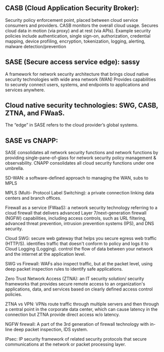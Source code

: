 ## CASB (Cloud Application Security Broker):
Security policy enforcement point, placed between cloud service consumers and providers.
CASB monitors the overall cloud usage.
Secures cloud data in motion (via proxy) and at rest (via APIs).
Example security policies include authentication, single sign-on, authorization, credential mapping, device profiling, encryption, tokenization, logging, alerting, malware detection/prevention

## SASE (Secure access service edge): sassy
A framework for network security architecture that brings cloud native security technologies with wide area network (WAN) 
Provides capabilities to securely connect users, systems, and endpoints to applications and services anywhere. 

## Cloud native security technologies: SWG, CASB, ZTNA, and FWaaS.
The “edge” in SASE refers to the cloud provider’s global systems.

## SASE vs CNAPP:
SASE consolidates all network security functions and network functions by providing single-pane-of-glass for network security policy management & observability. 
CNAPP consolidates all cloud security functions under one umbrella.

SD-WAN: a software-defined approach to managing the WAN, subs to MPLS

MPLS (Multi- Protocol Label Switching): a private connection linking data centers and branch offices.

Firewall as a service (FWaaS): a network security technology referring to a cloud firewall that delivers advanced Layer 7/next-generation firewall (NGFW) capabilities, including access controls, such as URL filtering, advanced threat prevention, intrusion prevention systems (IPS), and DNS security.

Cloud SWG: secure web gateway that helps you secure egress web traffic (HTTP/S).
identifies traffic that doesn't conform to policy and logs it to Cloud Logging (Logging). 
control the flow of data between your network and the internet at the application level.

SWG vs Firewall:
WAFs also inspect traffic, but at the packet level, using deep packet inspection rules to identify safe applications.


Zero Trust Network Access (ZTNA): an IT security solution/ security frameworks that provides secure remote access to an organization's applications, data, and services based on clearly defined access control policies.

ZTNA vs VPN:
VPNs route traffic through multiple servers and then through a central point in the corporate data center, which can cause latency in the connection but ZTNA provide direct access w/o latency.


NGFW firewall:
A part of the 3rd generation of firewall technology with in-line deep packet inspection, IDS system.

IPsec: IP security 
framework of related security protocols that secure communications at the network or packet processing layer.
